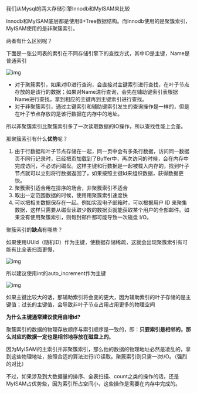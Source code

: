 我们从Mysql的两大存储引擎Innodb和MyISAM来比较

Innodb和MyISAM底层都是使用B+Tree数据结构。而Innodb使用的是聚簇索引，MyISAM使用的是非聚簇索引。



两者有什么区别呢？

下面是一张公司表的索引在不同存储引擎下的查找方式，其中ID是主键，Name是普通索引

![img](http://pcc.huitogo.club/35d503e24769b14c75ef6b61b2b83b22)



- 对于聚簇索引，如果对ID进行查询，会直接对主键索引进行查找，在叶子节点存放的是该行的数据；如果对Name进行查询，会先在辅助键索引表根据Name进行查找，拿到相应的主键再到主键索引进行查找。
- 对于非聚簇索引，通过主键索引和辅助键索引发生的查询操作是一样的，但是在叶子节点存放的是该行数据在内存中的地址。

所以非聚簇索引比聚簇索引多了一次读取数据的IO操作，所以查找性能上会差。



那聚簇索引有什么**优势**呢？

1. 由于行数据和叶子节点存储在一起，同一页中会有多条行数据，访问同一数据页不同行记录时，已经把页加载到了Buffer中，再次访问的时候，会在内存中完成访问，不必访问磁盘。这样主键和行数据是一起被载入内存的，找到叶子节点就可以立刻将行数据返回了，如果按照主键Id来组织数据，获得数据更快。
2. 聚簇索引适合用在排序的场合，非聚簇索引不适合
3. 取出一定范围数据的时候，使用用聚簇索引速度快
4. 可以把相关数据保存在一起。例如实现电子邮箱时，可以根据用户 ID 来聚集数据，这样只需要从磁盘读取少数的数据页就能获取某个用户的全部邮件。如果没有使用聚簇索引，则每封邮件都可能导致一次磁盘 I/O。



聚簇索引的**缺点**有哪些？

如果使用UUId（随机ID）作为主键，使数据存储稀疏，这就会出现聚簇索引有可能有比全表扫面更慢，

![img](http://pcc.huitogo.club/c976ede8d764463a2b184fd8f09167af)



所以建议使用int的auto_increment作为主键

![img](http://pcc.huitogo.club/462a8181ac8bc7df6a5ce28defdbb9cd)



如果主键比较大的话，那辅助索引将会变的更大，因为辅助索引的叶子存储的是主键值；过长的主键值，会导致非叶子节点占用占用更多的物理空间



**为什么主键通常建议使用自增id?**

聚簇索引的数据的物理存放顺序与索引顺序是一致的，即：**只要索引是相邻的，那么对应的数据一定也是相邻地存放在磁盘上的**。

因为MyISAM的主索引并非聚簇索引，那么他的数据的物理地址必然是凌乱的，拿到这些物理地址，按照合适的算法进行I/O读取。聚簇索引则只需一次I/O。（强烈的对比）

不过，如果涉及到大数据量的排序、全表扫描、count之类的操作的话，还是MyISAM占优势些，因为索引所占空间小，这些操作是需要在内存中完成的。